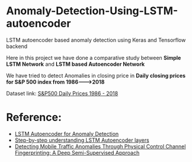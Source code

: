 # Anomaly-Detection-Using-LSTM-autoencoder
LSTM autoencoder based anomaly detection using Keras and Tensorflow backend

Here in this project we have done a comparative study between **Simple LSTM Network** and **LSTM based Autoencoder Network**

We have tried to detect Anomalies in closing price in **Daily closing prices for S&P 500 index from 1986---&gt;2018**

Dataset link: [S&P500 Daily Prices 1986 - 2018](https://www.kaggle.com/pdquant/sp500-daily-19862018)

# Reference:

* [LSTM Autoencoder for Anomaly Detection](https://towardsdatascience.com/lstm-autoencoder-for-anomaly-detection-e1f4f2ee7ccf)
* [Step-by-step understanding LSTM Autoencoder layers](https://towardsdatascience.com/step-by-step-understanding-lstm-autoencoder-layers-ffab055b6352)
* [Detecting Mobile Traffic Anomalies Through Physical Control Channel Fingerprinting: A Deep Semi-Supervised Approach](https://www.semanticscholar.org/paper/Detecting-Mobile-Traffic-Anomalies-Through-Physical-Trinh-Zeydan/1b52c7b583cf373008de0cbec1041510d9fe91d2)

